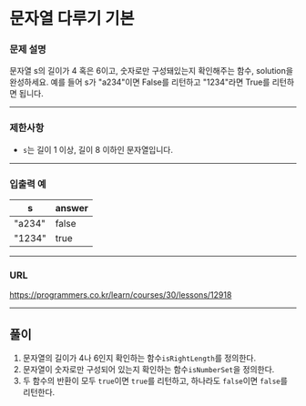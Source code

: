# 문자열 다루기 기본

### 문제 설명

문자열 s의 길이가 4 혹은 6이고, 숫자로만 구성돼있는지 확인해주는 함수, solution을 완성하세요. 예를 들어 s가 "a234"이면 False를 리턴하고 "1234"라면 True를 리턴하면 됩니다.

-----------
### 제한사항

- `s`는 길이 1 이상, 길이 8 이하인 문자열입니다.

-----------
### 입출력 예

| s      | answer |
|--------|--------|
| "a234" | false  |
| "1234" | true   |

-----------
### URL

https://programmers.co.kr/learn/courses/30/lessons/12918

-----------
## 풀이
1. 문자열의 길이가 4나 6인지 확인하는 함수`isRightLength`를 정의한다.
2. 문자열이 숫자로만 구성되어 있는지 확인하는 함수`isNumberSet`을 정의한다.
3. 두 함수의 반환이 모두 `true`이면 `true`를 리턴하고, 하나라도 `false`이면 `false`를 리턴한다.